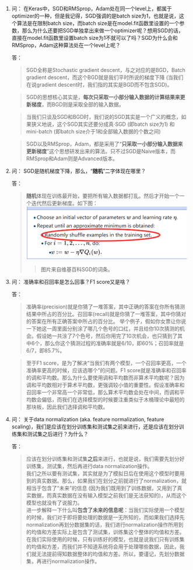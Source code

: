1. 问：
   在Keras中，SGD和RMSprop，Adam处在同一个level上，都属于optimizer的一种，但是我记得，SGD强调的是batch size为1，也就是说，这个算法是在限制batch size，而batch size是在model.fit函数里设置的一个参数，那么为什么还要把SGD单独拿出来做一个optimizer呢？想用SGD的话，直接在model.fit函数里设置batch size为1不就可以了吗？SGD为什么会和RMSprop，Adam这种算法处在一个level上呢？

   答：
   > SGD全称是Stochastic gradient descent，与之对应的是BGD，Batch gradient descent，而这个BGD就是我们平时所说的梯度下降 (当我们在说gradient descent时，我们指的其实是BGD而不包含SGD)。

   > SGD的思想核心其实是，**每次只采取一小部分输入数据的计算结果来更新梯度**，而BGD则是采取全部的输入数据。

   > 当我们只谈及SGD和BGD时，我们说的SGD其实是一个广义的概念，如果狭义地说，这个SGD其实还要分成真·SGD (即batch size为1) 和 mini-batch (即batch size介于1和全部输入数据的个数之间)

   > SGD以及RMSprop，Adam，都是采用了“**只采取一小部分输入数据来更新梯度**”这个思想研发出来的算法。只不过SGD是Naive版本，而RMSprop和Adam则是Advanced版本。

2. 问：
   SGD是随机梯度下降，那么，“**随机**”二字体现在哪里？

   答：
   > **随机**体现在训练最开始，要把所有输入数据都打乱。然后才开始一个一个迭代然后更新梯度。如下图：
   ![](/Miscellaneous/SGD.png)
   >>图片来自维基百科SGD的词条。

3. 问：
   准确率和召回率是怎么回事？F1 score又是啥？

   答：
   > 准确率(precision)就是你猜了一堆答案，其中正确的答案在你所有猜测结果中所占的百分比。召回率(recall)就是你猜了一堆答案，其中你猜对的答案在所有正确答案中所占的百分比。
   > 举个例子，假如你女票让你说一下她这一周里面分别涂了哪几个色号的口红，并且给你10次猜测的机会。假设她一共涂了7个色号，然后你用完了10次机会，也只猜到了其中6个，那么你这个猜测过程的准确率就是6/10，即60%；召回率就是6/7，即85.7%。

   > 至于F1 score，是为了解决“当我们有两个模型，一个召回率更高，一个准确率更高的时候，应该选哪个”的问题。F1 score就是准确率和召回率的调和平均数。那么为什么要使用调和平均数而非算术平均数呢？因为调和平均数相对于算术平均数，更强调较小值的重要性。假设准确率和召回率一个非常高一个非常低，那么算术平均数会处在中间，而调和平均数会偏低，而我们在选择模型的时候要注重类似于木桶理论中最短的那块板，因此我们选择调和平均数。

4. 问：
   关于data normalization (aka. feature normalization, feature scaling)，我们是应该在划分训练集和测试集之前来进行，还是应该在划分训练集和测试集之后进行？为什么？

   答：
   > 应该在划分训练集和测试集**之后**来进行，也就是说，我们需要先划分好训练集，测试集，然后再进行data normalization操作。  
   > 我们之所以要有测试集，其实就是为了模拟日后在使用这个模型时要用到的真实数据。那么，如果我们在划分之前就进行了normalization，就相当于包含了“未来”的信息 (因为我们既用到了训练数据，又用到了真实数据，而真实数据在没有输入模型之前我们是无法获知的)，从而这个模型也就没有了说服力。  
   > 进一步解释一下什么叫**包含了未来的信息呢**：当我们实际使用一个模型的时候，我们对于即将要处理的数据是一无所知的，而如果我们选择先normalization再划分数据集的话，我们进行normalization操作所用到的均值和方差实际上是包含了测试集，训练集这个整体的均值和方差。在我们实际使用的时候，只有训练好的模型，也就是说我们只有训练集的均值和方差，而我们并不知道系统将会用于处理哪些数据，因此，我们就无法提前得知数据整体的均值和方差。所以，要谨记，先划分数据集，再进行normalization操作。
